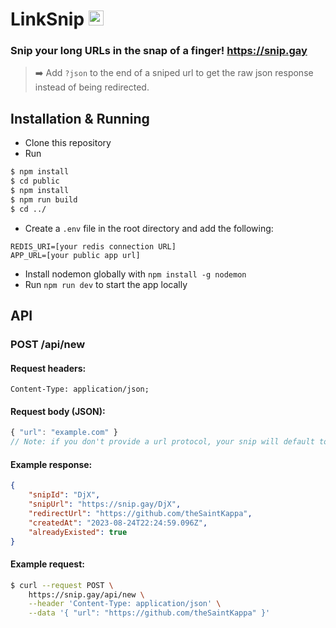# LinkSnip <img src="https://snip.gay/icon.png" height="24">

### Snip your long URLs in the snap of a finger! https://snip.gay

> ➡️ Add `?json` to the end of a sniped url to get the raw json response instead of being redirected.

## Installation & Running

-   Clone this repository
-   Run

```bash
$ npm install
$ cd public
$ npm install
$ npm run build
$ cd ../
```

-   Create a `.env` file in the root directory and add the following:

```env
REDIS_URI=[your redis connection URL]
APP_URL=[your public app url]
```

-   Install nodemon globally with `npm install -g nodemon`
-   Run `npm run dev` to start the app locally

## API

### <b>POST</b> /api/new

#### Request headers:

```
Content-Type: application/json;
```

#### Request body (JSON):

```js
{ "url": "example.com" }
// Note: if you don't provide a url protocol, your snip will default to https
```

#### Example response:

```json
{
    "snipId": "DjX",
    "snipUrl": "https://snip.gay/DjX",
    "redirectUrl": "https://github.com/theSaintKappa",
    "createdAt": "2023-08-24T22:24:59.096Z",
    "alreadyExisted": true
}
```

#### Example request:

```bash
$ curl --request POST \
    https://snip.gay/api/new \
    --header 'Content-Type: application/json' \
    --data '{ "url": "https://github.com/theSaintKappa" }'
```
